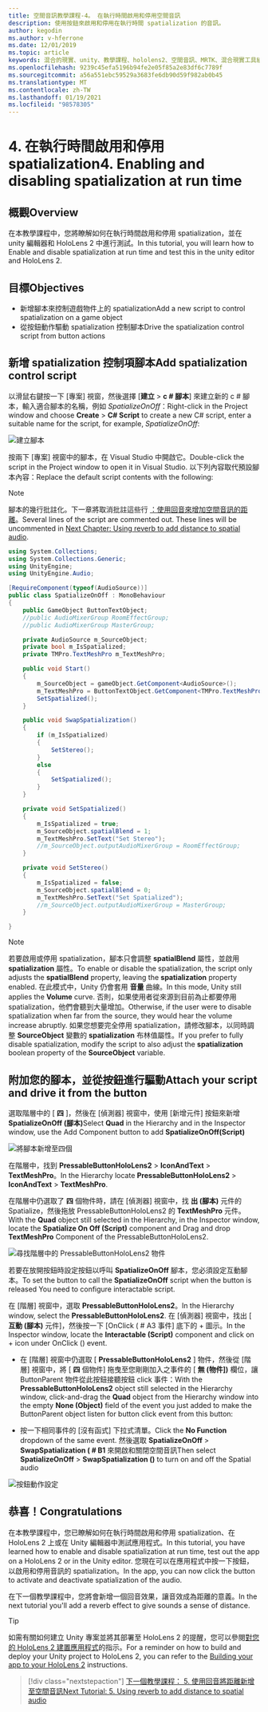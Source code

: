 ```yaml
---
title: 空間音訊教學課程-4。 在執行時間啟用和停用空間音訊
description: 使用按鈕來啟用和停用在執行時間 spatialization 的音訊。
author: kegodin
ms.author: v-hferrone
ms.date: 12/01/2019
ms.topic: article
keywords: 混合的現實、unity、教學課程、hololens2、空間音訊、MRTK、混合現實工具組、UWP、Windows 10、HRTF、前端相關的傳送功能、回音、Microsoft 空間定位器
ms.openlocfilehash: 9239c45efa5196b94fe2e05f85a2e83df6c7789f
ms.sourcegitcommit: a56a551ebc59529a3683fe6db90d59f982ab0b45
ms.translationtype: MT
ms.contentlocale: zh-TW
ms.lasthandoff: 01/19/2021
ms.locfileid: "98578305"
---
```

# <a name="4-enabling-and-disabling-spatialization-at-run-time"></a><span data-ttu-id="86fd0-105">4. 在執行時間啟用和停用 spatialization</span><span class="sxs-lookup"><span data-stu-id="86fd0-105">4. Enabling and disabling spatialization at run time</span></span>

## <a name="overview"></a><span data-ttu-id="86fd0-106">概觀</span><span class="sxs-lookup"><span data-stu-id="86fd0-106">Overview</span></span>

<span data-ttu-id="86fd0-107">在本教學課程中，您將瞭解如何在執行時間啟用和停用 spatialization，並在 unity 編輯器和 HoloLens 2 中進行測試。</span><span class="sxs-lookup"><span data-stu-id="86fd0-107">In this tutorial, you will learn how to Enable and disable spatialization at run time and test this in the unity editor and HoloLens 2.</span></span>

## <a name="objectives"></a><span data-ttu-id="86fd0-108">目標</span><span class="sxs-lookup"><span data-stu-id="86fd0-108">Objectives</span></span>

* <span data-ttu-id="86fd0-109">新增腳本來控制遊戲物件上的 spatialization</span><span class="sxs-lookup"><span data-stu-id="86fd0-109">Add a new script to control spatialization on a game object</span></span>
* <span data-ttu-id="86fd0-110">從按鈕動作驅動 spatialization 控制腳本</span><span class="sxs-lookup"><span data-stu-id="86fd0-110">Drive the spatialization control script from button actions</span></span>

## <a name="add-spatialization-control-script"></a><span data-ttu-id="86fd0-111">新增 spatialization 控制項腳本</span><span class="sxs-lookup"><span data-stu-id="86fd0-111">Add spatialization control script</span></span>

 <span data-ttu-id="86fd0-112">以滑鼠右鍵按一下 [專案] 視窗，然後選擇 [**建立**  >  **c # 腳本**] 來建立新的 c # 腳本，輸入適合腳本的名稱，例如 _SpatializeOnOff_：</span><span class="sxs-lookup"><span data-stu-id="86fd0-112">Right-click in the Project window and choose **Create** > **C# Script** to create a new C# script, enter a suitable name for the script, for example, _SpatializeOnOff_:</span></span>

![建立腳本](images/spatial-audio/spatial-audio-04-section1-step1-1.png)

<span data-ttu-id="86fd0-114">按兩下 [專案] 視窗中的腳本，在 Visual Studio 中開啟它。</span><span class="sxs-lookup"><span data-stu-id="86fd0-114">Double-click the script in the Project window to open it in Visual Studio.</span></span> <span data-ttu-id="86fd0-115">以下列內容取代預設腳本內容：</span><span class="sxs-lookup"><span data-stu-id="86fd0-115">Replace the default script contents with the following:</span></span>

> [!NOTE]
> <span data-ttu-id="86fd0-116">腳本的幾行批註化。下一章將取消批註這些行 [：使用回音來增加空間音訊的距離](unity-spatial-audio-ch5.md)。</span><span class="sxs-lookup"><span data-stu-id="86fd0-116">Several lines of the script are commented out. These lines will be uncommented in [Next Chapter: Using reverb to add distance to spatial audio](unity-spatial-audio-ch5.md).</span></span>

```c#
using System.Collections;
using System.Collections.Generic;
using UnityEngine;
using UnityEngine.Audio;

[RequireComponent(typeof(AudioSource))]
public class SpatializeOnOff : MonoBehaviour
{
    public GameObject ButtonTextObject;
    //public AudioMixerGroup RoomEffectGroup;
    //public AudioMixerGroup MasterGroup;

    private AudioSource m_SourceObject;
    private bool m_IsSpatialized;
    private TMPro.TextMeshPro m_TextMeshPro;

    public void Start()
    {
        m_SourceObject = gameObject.GetComponent<AudioSource>();
        m_TextMeshPro = ButtonTextObject.GetComponent<TMPro.TextMeshPro>();
        SetSpatialized();
    }

    public void SwapSpatialization()
    {
        if (m_IsSpatialized)
        {
            SetStereo();
        }
        else
        {
            SetSpatialized();
        }
    }

    private void SetSpatialized()
    {
        m_IsSpatialized = true;
        m_SourceObject.spatialBlend = 1;
        m_TextMeshPro.SetText("Set Stereo");
        //m_SourceObject.outputAudioMixerGroup = RoomEffectGroup;
    }

    private void SetStereo()
    {
        m_IsSpatialized = false;
        m_SourceObject.spatialBlend = 0;
        m_TextMeshPro.SetText("Set Spatialized");
        //m_SourceObject.outputAudioMixerGroup = MasterGroup;
    }

}
```

> [!NOTE]
> <span data-ttu-id="86fd0-117">若要啟用或停用 spatialization，腳本只會調整 **spatialBlend** 屬性，並啟用 **spatialization** 屬性。</span><span class="sxs-lookup"><span data-stu-id="86fd0-117">To enable or disable the spatialization, the script only adjusts the **spatialBlend** property, leaving the **spatialization** property enabled.</span></span> <span data-ttu-id="86fd0-118">在此模式中，Unity 仍會套用 **音量** 曲線。</span><span class="sxs-lookup"><span data-stu-id="86fd0-118">In this mode, Unity still applies the **Volume** curve.</span></span> <span data-ttu-id="86fd0-119">否則，如果使用者從來源到目前為止都要停用 spatialization，他們會聽到大量增加。</span><span class="sxs-lookup"><span data-stu-id="86fd0-119">Otherwise, if the user were to disable spatialization when far from the source, they would hear the volume increase abruptly.</span></span>
> <span data-ttu-id="86fd0-120">如果您想要完全停用 spatialization，請修改腳本，以同時調整 **SourceObject** 變數的 **spatialization** 布林值屬性。</span><span class="sxs-lookup"><span data-stu-id="86fd0-120">If you prefer to fully disable spatialization, modify the script to also adjust the **spatialization** boolean property of the **SourceObject** variable.</span></span>

## <a name="attach-your-script-and-drive-it-from-the-button"></a><span data-ttu-id="86fd0-121">附加您的腳本，並從按鈕進行驅動</span><span class="sxs-lookup"><span data-stu-id="86fd0-121">Attach your script and drive it from the button</span></span>

<span data-ttu-id="86fd0-122">選取階層中的 [ **四** ]，然後在 [偵測器] 視窗中，使用 [新增元件] 按鈕來新增 **SpatializeOnOff (腳本)**</span><span class="sxs-lookup"><span data-stu-id="86fd0-122">Select **Quad** in the Hierarchy and in the Inspector window, use the Add Component button to add **SpatializeOnOff(Script)**</span></span>

![將腳本新增至四個](images/spatial-audio/spatial-audio-04-section2-step1-1.png)

<span data-ttu-id="86fd0-124">在階層中，找到 **PressableButtonHoloLens2**  >  **IconAndText**  >  **TextMeshPro**。</span><span class="sxs-lookup"><span data-stu-id="86fd0-124">In the Hierarchy locate **PressableButtonHoloLens2** > **IconAndText** > **TextMeshPro**.</span></span>

<span data-ttu-id="86fd0-125">在階層中仍選取了 **四** 個物件時，請在 [偵測器] 視窗中，找 **出 (腳本)** 元件的 Spatialize，然後拖放 PressableButtonHoloLens2 的 **TextMeshPro** 元件。</span><span class="sxs-lookup"><span data-stu-id="86fd0-125">With the **Quad** object still selected in the Hierarchy, in the Inspector window, locate the **Spatialize On Off (Script)** component and Drag and drop **TextMeshPro** Component of the PressableButtonHoloLens2.</span></span>

![尋找階層中的 PressableButtonHoloLens2 物件](images/spatial-audio/spatial-audio-04-section2-step1-2.png)

<span data-ttu-id="86fd0-127">若要在放開按鈕時設定按鈕以呼叫 **SpatializeOnOff** 腳本，您必須設定互動腳本。</span><span class="sxs-lookup"><span data-stu-id="86fd0-127">To set the button to call the **SpatializeOnOff** script when the button is released You need to configure interactable script.</span></span>

<span data-ttu-id="86fd0-128">在 [階層] 視窗中，選取 **PressableButtonHoloLens2**。</span><span class="sxs-lookup"><span data-stu-id="86fd0-128">In the Hierarchy window, select the **PressableButtonHoloLens2**.</span></span> <span data-ttu-id="86fd0-129">在 [偵測器] 視窗中，找出 [ **互動 (腳本)** 元件]，然後按一下 [OnClick ( # A3 事件] 底下的 + 圖示。</span><span class="sxs-lookup"><span data-stu-id="86fd0-129">In the Inspector window, locate the **Interactable (Script)** component and click on + icon under OnClick () event.</span></span>

* <span data-ttu-id="86fd0-130">在 [階層] 視窗中仍選取 [ **PressableButtonHoloLens2** ] 物件，然後從 [階層] 視窗中，將 [ **四** 個物件] 拖曳至您剛剛加入之事件的 [ **無 (物件])** 欄位，讓 ButtonParent 物件從此按鈕接聽按鈕 click 事件：</span><span class="sxs-lookup"><span data-stu-id="86fd0-130">With the **PressableButtonHoloLens2** object still selected in the Hierarchy window, click-and-drag the **Quad** object from the Hierarchy window into the empty **None (Object)** field of the event you just added to make the ButtonParent object listen for button click event from this button:</span></span>

* <span data-ttu-id="86fd0-131">按一下相同事件的 [沒有函式] 下拉式清單。</span><span class="sxs-lookup"><span data-stu-id="86fd0-131">Click the **No Function** dropdown of the same event.</span></span> <span data-ttu-id="86fd0-132">然後選取 **SpatializeOnOff**  >  **SwapSpatialization ( # B1** 來開啟和關閉空間音訊</span><span class="sxs-lookup"><span data-stu-id="86fd0-132">Then select **SpatializeOnOff** > **SwapSpatialization ()** to turn on and off the Spatial audio</span></span>

![按鈕動作設定](images/spatial-audio/spatial-audio-04-section2-step1-3.png)

## <a name="congratulations"></a><span data-ttu-id="86fd0-134">恭喜！</span><span class="sxs-lookup"><span data-stu-id="86fd0-134">Congratulations</span></span>

<span data-ttu-id="86fd0-135">在本教學課程中，您已瞭解如何在執行時間啟用和停用 spatialization、在 HoloLens 2 上或在 Unity 編輯器中測試應用程式。</span><span class="sxs-lookup"><span data-stu-id="86fd0-135">In this tutorial, you have learned how to enable and disable spatialization at run time, test out the app on a HoloLens 2 or in the Unity editor.</span></span> <span data-ttu-id="86fd0-136">您現在可以在應用程式中按一下按鈕，以啟用和停用音訊的 spatialization。</span><span class="sxs-lookup"><span data-stu-id="86fd0-136">In the app, you can now click the button to activate and deactivate spatialization of the audio.</span></span>

<span data-ttu-id="86fd0-137">在下一個教學課程中，您將會新增一個回音效果，讓音效成為距離的意義。</span><span class="sxs-lookup"><span data-stu-id="86fd0-137">In the next tutorial you'll add a reverb effect to give sounds a sense of distance.</span></span>

> [!TIP]
> <span data-ttu-id="86fd0-138">如需有關如何建立 Unity 專案並將其部署至 HoloLens 2 的提醒，您可以參閱[對您的 HoloLens 2 建置應用程式](mr-learning-base-02.md#building-your-application-to-your-hololens-2)的指示。</span><span class="sxs-lookup"><span data-stu-id="86fd0-138">For a reminder on how to build and deploy your Unity project to HoloLens 2, you can refer to the [Building your app to your HoloLens 2](mr-learning-base-02.md#building-your-application-to-your-hololens-2) instructions.</span></span>

> [!div class="nextstepaction"]
> [<span data-ttu-id="86fd0-139">下一個教學課程： 5. 使用回音將距離新增至空間音訊</span><span class="sxs-lookup"><span data-stu-id="86fd0-139">Next Tutorial: 5. Using reverb to add distance to spatial audio</span></span>](unity-spatial-audio-ch5.md)
